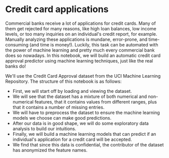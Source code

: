 # Credit card applications
Commercial banks receive a lot of applications for credit cards. Many of them get rejected for many reasons, like high loan balances, low income levels, or too many inquiries on an individual's credit report, for example. Manually analyzing these applications is mundane, error-prone, and time-consuming (and time is money!). Luckily, this task can be automated with the power of machine learning and pretty much every commercial bank does so nowadays. In this notebook, we will build an automatic credit card approval predictor using machine learning techniques, just like the real banks do!

We'll use the Credit Card Approval dataset from the UCI Machine Learning Repository. The structure of this notebook is as follows:

* First, we will start off by loading and viewing the dataset.
* We will see that the dataset has a mixture of both numerical and non-numerical features, that it contains values from different ranges, plus that it contains a number of missing entries.
* We will have to preprocess the dataset to ensure the machine learning models we choose can make good predictions.
* After our data is in good shape, we will do some exploratory data analysis to build our intuitions.
* Finally, we will build a machine learning models that can predict if an individual's application for a credit card will be accepted.
* We find that since this data is confidential, the contributor of the dataset has anonymized the feature names.
